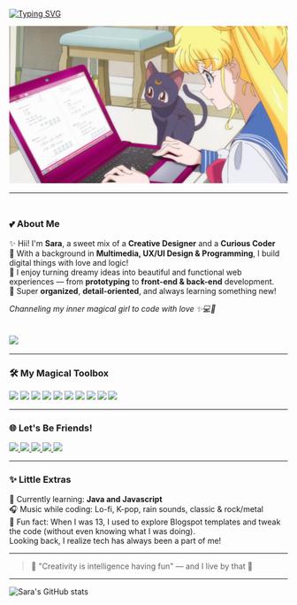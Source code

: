 [![Typing SVG](https://readme-typing-svg.demolab.com?font=Quicksand&pause=1000&color=F79BCF&center=true&vCenter=true&width=435&lines=Heyyy+I'm+Sara+%F0%9F%8C%B9+Welcome+to+my+space!;Creative+Dev+%2B+Designer+%F0%9F%8D%83;Coding+with+love+%26+magic+%F0%9F%A4%9F%E2%9C%A8)](https://git.io/typing-svg)


<p align="center">
  <img src="https://github.com/saramchq/saramchq/blob/main/assets/sailormoon.jpg"/>
</p>


---

###
<div style="display: flex; justify-content: space-between; align-items: flex-start; gap: 20px; flex-wrap: wrap;">

  <div style="flex: 1; min-width: 250px; max-width: 500px;">
    <h3>💕 About Me</h3>
    <p>
      ✨ Hii! I'm <b>Sara</b>, a sweet mix of a <b>Creative Designer</b> and a <b>Curious Coder</b><br>
      🌸 With a background in <b>Multimedia, UX/UI Design & Programming</b>, I build digital things with love and logic!<br>
      🎀 I enjoy turning dreamy ideas into beautiful and functional web experiences — from <b>prototyping</b> to <b>front-end & back-end</b> development.<br>
      🧁 Super <b>organized</b>, <b>detail-oriented</b>, and always learning something new!
    </p>
    <p><i>Channeling my inner magical girl to code with love ✨💻🌙</i></p>
  </div>

  <div style="flex: 1; min-width: 250px; max-width: 400px;">
    <img src="https://github-readme-stats.vercel.app/api?username=saramchq&show_icons=true&title_color=F79BCF&icon_color=F79BCF&text_color=F6D7E0&bg_color=00000000&border_radius=10" />
  </div>

</div>

---

### 🛠️ My Magical Toolbox

<div align="left">
  <img src="https://cdn.jsdelivr.net/gh/devicons/devicon/icons/html5/html5-original.svg" height="40" />
  <img src="https://cdn.jsdelivr.net/gh/devicons/devicon/icons/css3/css3-original.svg" height="40" />
  <img src="https://cdn.jsdelivr.net/gh/devicons/devicon/icons/figma/figma-original.svg" height="40" />
  <img src="https://cdn.jsdelivr.net/gh/devicons/devicon/icons/java/java-original.svg" height="40" />
  <img src="https://cdn.jsdelivr.net/gh/devicons/devicon/icons/php/php-original.svg" height="40" />
  <img src="https://cdn.jsdelivr.net/gh/devicons/devicon/icons/mysql/mysql-original.svg" height="40" />
  <img src="https://cdn.jsdelivr.net/gh/devicons/devicon/icons/python/python-original.svg" height="40" />
  <img src="https://cdn.jsdelivr.net/gh/devicons/devicon/icons/c/c-original.svg" height="40" />
  <img src="https://cdn.jsdelivr.net/gh/devicons/devicon/icons/cplusplus/cplusplus-original.svg" height="40" />
  <img src="https://cdn.jsdelivr.net/gh/devicons/devicon/icons/csharp/csharp-original.svg" height="40" />
</div>

---

### 🌐 Let's Be Friends!

<div align="left">
  <a href="https://www.youtube.com/@saralunee" target="_blank">
    <img src="https://img.shields.io/static/v1?message=YouTube&logo=youtube&label=&color=FF69B4&logoColor=white&style=for-the-badge" height="35"/>
  </a>
  <a href="https://www.instagram.com/saracoding/" target="_blank">
    <img src="https://img.shields.io/static/v1?message=Instagram&logo=instagram&label=&color=FF69B4&logoColor=white&style=for-the-badge" height="35"/>
  </a>
  <a href="https://discordapp.com/users/saracoding" target="_blank">
    <img src="https://img.shields.io/static/v1?message=Discord&logo=discord&label=&color=DA70D6&logoColor=white&style=for-the-badge" height="35"/>
  </a>
  <a href="mailto:saaracoding@gmail.com" target="_blank">
    <img src="https://img.shields.io/static/v1?message=Gmail&logo=gmail&label=&color=FFB6C1&logoColor=white&style=for-the-badge" height="35"/>
  </a>
  <a href="https://www.linkedin.com/in/saraluisam/" target="_blank">
    <img src="https://img.shields.io/static/v1?message=LinkedIn&logo=linkedin&label=&color=FFC0CB&logoColor=white&style=for-the-badge" height="35"/>
  </a>
</div>

---

### ✨ Little Extras

🌷 Currently learning: **Java and Javascript**  
🎧 Music while coding: Lo-fi, K-pop, rain sounds, classic & rock/metal<br>
🧸 Fun fact: When I was 13, I used to explore Blogspot templates and tweak the code (without even knowing what I was doing). <br>
Looking back, I realize tech has always been a part of me!</p>

---

> 🌙 "Creativity is intelligence having fun" — and I live by that 💖


---

![Sara's GitHub stats](https://github-readme-stats.vercel.app/api?username=saramchq&show_icons=true&title_color=F79BCF&icon_color=F79BCF&text_color=F6D7E0&bg_color=00000000&border_radius=10)


